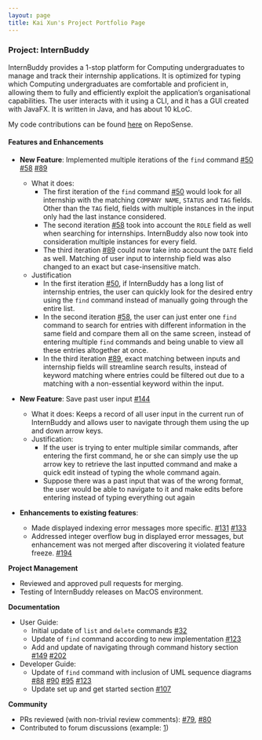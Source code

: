 ```yaml
---
layout: page
title: Kai Xun's Project Portfolio Page
---
```


### Project: InternBuddy

InternBuddy provides a 1-stop platform for Computing undergraduates to manage and track their internship applications. It is optimized for typing which Computing undergraduates are comfortable and proficient in, allowing them to fully and efficiently exploit the application’s organisational capabilities.
The user interacts with it using a CLI, and it has a GUI created with JavaFX. It is written in Java, and has about 10 kLoC.

My code contributions can be found [here](https://nus-cs2103-ay2223s2.github.io/tp-dashboard/?search=kohkaixun&breakdown=true&sort=groupTitle%20dsc&sortWithin=title&since=2023-02-17&timeframe=commit&mergegroup=&groupSelect=groupByRepos&checkedFileTypes=docs~functional-code~test-code~other) on RepoSense.

#### Features and Enhancements

* **New Feature**: Implemented multiple iterations of the `find` command [#50](https://github.com/AY2223S2-CS2103T-T14-3/tp/pull/50) [#58](https://github.com/AY2223S2-CS2103T-T14-3/tp/pull/58) [#89](https://github.com/AY2223S2-CS2103T-T14-3/tp/pull/89)
  * What it does:
    * The first iteration of the `find` command [#50](https://github.com/AY2223S2-CS2103T-T14-3/tp/pull/50) would look for all internship with the matching `COMPANY NAME`, `STATUS` and `TAG` fields. Other than the `TAG` field, fields with multiple instances in the input only had the last instance considered.
    * The second iteration [#58](https://github.com/AY2223S2-CS2103T-T14-3/tp/pull/58) took into account the `ROLE` field as well when searching for internships. InternBuddy also now took into consideration multiple instances for every field.
    * The third iteration [#89](https://github.com/AY2223S2-CS2103T-T14-3/tp/pull/89) could now take into account the `DATE` field as well. Matching of user input to internship field was also changed to an exact but case-insensitive match.
  * Justification
    * In the first iteration [#50](https://github.com/AY2223S2-CS2103T-T14-3/tp/pull/50), if InternBuddy has a long list of internship entries, the user can quickly look for the desired entry using the `find` command instead of manually going through the entire list.
    * In the second iteration [#58](https://github.com/AY2223S2-CS2103T-T14-3/tp/pull/58), the user can just enter one `find` command to search for entries with different information in the same field and compare them all on the same screen, instead of entering multiple `find` commands and being unable to view all these entries altogether at once.
    * In the third iteration [#89](https://github.com/AY2223S2-CS2103T-T14-3/tp/pull/89), exact matching between inputs and internship fields will streamline search results, instead of keyword matching where entries could be filtered out due to a matching with a non-essential keyword within the input.

* **New Feature**: Save past user input [#144](https://github.com/AY2223S2-CS2103T-T14-3/tp/pull/144)
  * What it does: Keeps a record of all user input in the current run of InternBuddy and allows user to navigate through them using the up and down arrow keys.
  * Justification:
    * If the user is trying to enter multiple similar commands, after entering the first command, he or she can simply use the up arrow key to retrieve the last inputted command and make a quick edit instead of typing the whole command again.
    * Suppose there was a past input that was of the wrong format, the user would be able to navigate to it and make edits before entering instead of typing everything out again

* **Enhancements to existing features**:
  * Made displayed indexing error messages more specific. [#131](https://github.com/AY2223S2-CS2103T-T14-3/tp/pull/131) [#133](https://github.com/AY2223S2-CS2103T-T14-3/tp/pull/133)
  * Addressed integer overflow bug in displayed error messages, but enhancement was not merged after discovering it violated feature freeze. [#194](https://github.com/AY2223S2-CS2103T-T14-3/tp/pull/194)

**Project Management**
* Reviewed and approved pull requests for merging.
* Testing of InternBuddy releases on MacOS environment.

**Documentation**
* User Guide:
  * Initial update of `list` and `delete` commands [#32](https://github.com/AY2223S2-CS2103T-T14-3/tp/pull/32)
  * Update of `find` command according to new implementation [#123](https://github.com/AY2223S2-CS2103T-T14-3/tp/pull/123)
  * Add and update of navigating through command history section [#149](https://github.com/AY2223S2-CS2103T-T14-3/tp/pull/149) [#202](https://github.com/AY2223S2-CS2103T-T14-3/tp/pull/202)
* Developer Guide:
  * Update of `find` command with inclusion of UML sequence diagrams [#88](https://github.com/AY2223S2-CS2103T-T14-3/tp/pull/88) [#90](https://github.com/AY2223S2-CS2103T-T14-3/tp/pull/90) [#95](https://github.com/AY2223S2-CS2103T-T14-3/tp/pull/95) [#123](https://github.com/AY2223S2-CS2103T-T14-3/tp/pull/123)
  * Update set up and get started section [#107](https://github.com/AY2223S2-CS2103T-T14-3/tp/pull/107)

**Community**
* PRs reviewed (with non-trivial review comments): [#79](https://github.com/AY2223S2-CS2103T-T14-3/tp/pull/79), [#80](https://github.com/AY2223S2-CS2103T-T14-3/tp/pull/80)
* Contributed to forum discussions (example: [1](https://github.com/nus-cs2103-AY2223S2/forum/issues/340))

